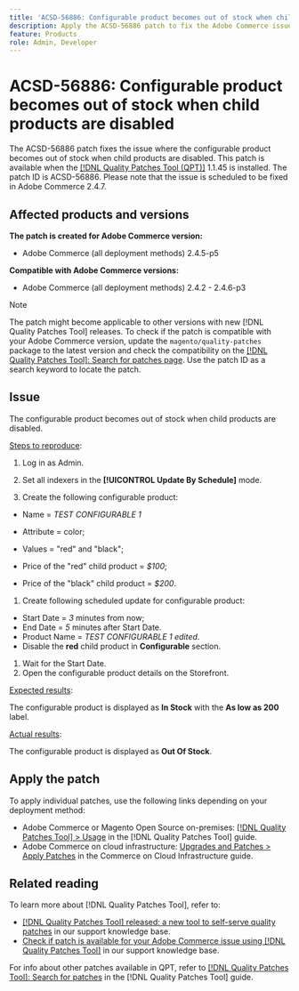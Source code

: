 ```yaml
---
title: 'ACSD-56886: Configurable product becomes out of stock when child products disabled'
description: Apply the ACSD-56886 patch to fix the Adobe Commerce issue where the configurable product becomes out of stock child when products are disabled.
feature: Products
role: Admin, Developer
---
```

# ACSD-56886: Configurable product becomes out of stock when child products are disabled 

The ACSD-56886 patch fixes the issue where the configurable product becomes out of stock when child products are disabled. This patch is available when the [[!DNL Quality Patches Tool (QPT)]](/help/announcements/adobe-commerce-announcements/magento-quality-patches-released-new-tool-to-self-serve-quality-patches.md) 1.1.45 is installed. The patch ID is ACSD-56886. Please note that the issue is scheduled to be fixed in Adobe Commerce 2.4.7.

## Affected products and versions

**The patch is created for Adobe Commerce version:**

* Adobe Commerce (all deployment methods) 2.4.5-p5

**Compatible with Adobe Commerce versions:**

* Adobe Commerce (all deployment methods) 2.4.2 - 2.4.6-p3

>[!NOTE]
>
>The patch might become applicable to other versions with new [!DNL Quality Patches Tool] releases. To check if the patch is compatible with your Adobe Commerce version, update the `magento/quality-patches` package to the latest version and check the compatibility on the [[!DNL Quality Patches Tool]: Search for patches page](https://experienceleague.adobe.com/tools/commerce-quality-patches/index.html). Use the patch ID as a search keyword to locate the patch.

## Issue

The configurable product becomes out of stock when child products are disabled.

<u>Steps to reproduce</u>:

1. Log in as Admin.
1. Set all indexers in the **[!UICONTROL Update By Schedule]** mode.

1. Create the following configurable product:

* Name = *TEST CONFIGURABLE 1*

* Attribute = color;
* Values = "red" and "black";
* Price of the "red" child product = *$100*;
* Price of the "black" child product = *$200*.

1. Create following scheduled update for configurable product:

* Start Date = *3* minutes from now;
* End Date = *5* minutes after Start Date.
* Product Name = *TEST CONFIGURABLE 1 edited*.
* Disable the **red** child product in **Configurable** section.

1. Wait for the Start Date.
1. Open the configurable product details on the Storefront.

<u>Expected results</u>:

The configurable product is displayed as **In Stock** with the **As low as 200** label.

<u>Actual results</u>:

The configurable product is displayed as **Out Of Stock**.
 
## Apply the patch

To apply individual patches, use the following links depending on your deployment method:

* Adobe Commerce or Magento Open Source on-premises: [[!DNL Quality Patches Tool] > Usage](https://experienceleague.adobe.com/docs/commerce-operations/tools/quality-patches-tool/usage.html) in the [!DNL Quality Patches Tool] guide.
* Adobe Commerce on cloud infrastructure: [Upgrades and Patches > Apply Patches](https://experienceleague.adobe.com/docs/commerce-cloud-service/user-guide/develop/upgrade/apply-patches.html) in the Commerce on Cloud Infrastructure guide.

## Related reading

To learn more about [!DNL Quality Patches Tool], refer to:

* [[!DNL Quality Patches Tool] released: a new tool to self-serve quality patches](/help/announcements/adobe-commerce-announcements/magento-quality-patches-released-new-tool-to-self-serve-quality-patches.md) in our support knowledge base.
* [Check if patch is available for your Adobe Commerce issue using [!DNL Quality Patches Tool]](/help/support-tools/patches-available-in-qpt-tool/check-patch-for-magento-issue-with-magento-quality-patches.md) in our support knowledge base.

For info about other patches available in QPT, refer to [[!DNL Quality Patches Tool]: Search for patches](https://experienceleague.adobe.com/tools/commerce-quality-patches/index.html) in the [!DNL Quality Patches Tool] guide.
